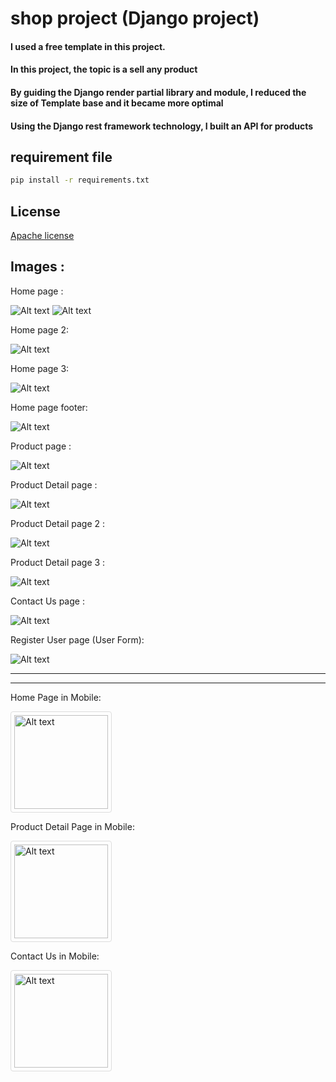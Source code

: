 # shop project (Django project)

#### I used a free template in this project.
#### In this project, the topic is a sell any product
#### By guiding the Django render partial library and module, I reduced the size of Template base and it became more optimal
#### Using the Django rest framework technology, I built an API for products

## requirement file
```bash
pip install -r requirements.txt
```

## License

[Apache license](https://www.apache.org/licenses/)

## Images :

Home page :

<img src="/static/images/readme_images/home_page_slider.png" alt="Alt text" title="Home Page">
<img src="/static/images/readme_images/home_page_slider2.png" alt="Alt text" title="Home Page">


Home page 2:

<img src="/static/images/readme_images/home_page_full2.png" alt="Alt text" title="Home Page2">


Home page 3:

<img src="/static/images/readme_images/home_page_full3.png" alt="Alt text" title="Home Page3">


Home page footer:

<img src="/static/images/readme_images/home_page_full4.png" alt="Alt text" title="Home Page FOOTER">


Product page :

<img src="/static/images/readme_images/product_page.png" alt="Alt text" title="Product Page">


Product Detail page :

<img src="/static/images/readme_images/product_detail_page.png" alt="Alt text" title="Product Detail Page">


Product Detail page 2 :

<img src="/static/images/readme_images/product_detail_page2.png" alt="Alt text" title="Product Detail Page 2">

Product Detail page 3 :

<img src="/static/images/readme_images/product_detail_page3.png" alt="Alt text" title="Product Detail Page 3">

Contact Us page :

<img src="/static/images/readme_images/contact_us_page.png" alt="Alt text" title="Contact Us Page">

Register User page (User Form):

<img src="/static/images/readme_images/register_user_page.png" alt="Alt text" title="Register User Page">

<hr><hr>

Home Page in Mobile:

<img src="/static/images/readme_images/home_page_mobile.png" alt="Alt text" title="Home Page Mobile" style="border: 1px solid #ddd; border-radius: 4px; padding: 5px; width: 150px;">

Product Detail Page in Mobile:

<img src="/static/images/readme_images/product_detail_page_mobile.png" alt="Alt text" title="Product Detail Page Mobile" style="border: 1px solid #ddd; border-radius: 4px; padding: 5px; width: 150px;">

Contact Us in Mobile:

<img src="/static/images/readme_images/contact_us_page_mobile.png" alt="Alt text" title="Contact Us Page Mobile" style="border: 1px solid #ddd; border-radius: 4px; padding: 5px; width: 150px;">

